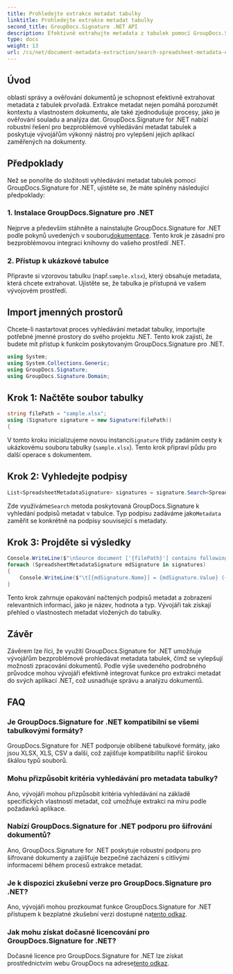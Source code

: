 ```yaml
---
title: Prohledejte extrakce metadat tabulky
linktitle: Prohledejte extrakce metadat tabulky
second_title: GroupDocs.Signature .NET API
description: Efektivně extrahujte metadata z tabulek pomocí GroupDocs.Signature pro .NET. Vylepšete správu a analýzu dokumentů bez námahy.
type: docs
weight: 13
url: /cs/net/document-metadata-extraction/search-spreadsheet-metadata-extraction/
---
```

## Úvod
oblasti správy a ověřování dokumentů je schopnost efektivně extrahovat metadata z tabulek prvořadá. Extrakce metadat nejen pomáhá porozumět kontextu a vlastnostem dokumentu, ale také zjednodušuje procesy, jako je ověřování souladu a analýza dat. GroupDocs.Signature for .NET nabízí robustní řešení pro bezproblémové vyhledávání metadat tabulek a poskytuje vývojářům výkonný nástroj pro vylepšení jejich aplikací zaměřených na dokumenty.
## Předpoklady
Než se ponoříte do složitosti vyhledávání metadat tabulek pomocí GroupDocs.Signature for .NET, ujistěte se, že máte splněny následující předpoklady:
### 1. Instalace GroupDocs.Signature pro .NET
 Nejprve a především stáhněte a nainstalujte GroupDocs.Signature for .NET podle pokynů uvedených v souboru[dokumentace](https://reference.groupdocs.com/signature/net/). Tento krok je zásadní pro bezproblémovou integraci knihovny do vašeho prostředí .NET.
### 2. Přístup k ukázkové tabulce
Připravte si vzorovou tabulku (např.`sample.xlsx`), který obsahuje metadata, která chcete extrahovat. Ujistěte se, že tabulka je přístupná ve vašem vývojovém prostředí.

## Import jmenných prostorů
Chcete-li nastartovat proces vyhledávání metadat tabulky, importujte potřebné jmenné prostory do svého projektu .NET. Tento krok zajistí, že budete mít přístup k funkcím poskytovaným GroupDocs.Signature pro .NET.

```csharp
using System;
using System.Collections.Generic;
using GroupDocs.Signature;
using GroupDocs.Signature.Domain;
```
## Krok 1: Načtěte soubor tabulky
```csharp
string filePath = "sample.xlsx";
using (Signature signature = new Signature(filePath))
{
```
 V tomto kroku inicializujeme novou instanci`Signature` třídy zadáním cesty k ukázkovému souboru tabulky (`sample.xlsx`). Tento krok připraví půdu pro další operace s dokumentem.
## Krok 2: Vyhledejte podpisy
```csharp
List<SpreadsheetMetadataSignature> signatures = signature.Search<SpreadsheetMetadataSignature>(SignatureType.Metadata);
```
 Zde využíváme`Search` metoda poskytovaná GroupDocs.Signature k vyhledání podpisů metadat v tabulce. Typ podpisu zadáváme jako`Metadata` zaměřit se konkrétně na podpisy související s metadaty.
## Krok 3: Projděte si výsledky
```csharp
Console.WriteLine($"\nSource document ['{filePath}'] contains following signatures.");
foreach (SpreadsheetMetadataSignature mdSignature in signatures)
{
    Console.WriteLine($"\t[{mdSignature.Name}] = {mdSignature.Value} ({mdSignature.Type})");
}
```
Tento krok zahrnuje opakování načtených podpisů metadat a zobrazení relevantních informací, jako je název, hodnota a typ. Vývojáři tak získají přehled o vlastnostech metadat vložených do tabulky.

## Závěr
Závěrem lze říci, že využití GroupDocs.Signature for .NET umožňuje vývojářům bezproblémově prohledávat metadata tabulek, čímž se vylepšují možnosti zpracování dokumentů. Podle výše uvedeného podrobného průvodce mohou vývojáři efektivně integrovat funkce pro extrakci metadat do svých aplikací .NET, což usnadňuje správu a analýzu dokumentů.
## FAQ
### Je GroupDocs.Signature for .NET kompatibilní se všemi tabulkovými formáty?
GroupDocs.Signature for .NET podporuje oblíbené tabulkové formáty, jako jsou XLSX, XLS, CSV a další, což zajišťuje kompatibilitu napříč širokou škálou typů souborů.
### Mohu přizpůsobit kritéria vyhledávání pro metadata tabulky?
Ano, vývojáři mohou přizpůsobit kritéria vyhledávání na základě specifických vlastností metadat, což umožňuje extrakci na míru podle požadavků aplikace.
### Nabízí GroupDocs.Signature for .NET podporu pro šifrování dokumentů?
Ano, GroupDocs.Signature for .NET poskytuje robustní podporu pro šifrované dokumenty a zajišťuje bezpečné zacházení s citlivými informacemi během procesů extrakce metadat.
### Je k dispozici zkušební verze pro GroupDocs.Signature pro .NET?
 Ano, vývojáři mohou prozkoumat funkce GroupDocs.Signature for .NET přístupem k bezplatné zkušební verzi dostupné na[tento odkaz](https://releases.groupdocs.com/).
### Jak mohu získat dočasné licencování pro GroupDocs.Signature for .NET?
 Dočasné licence pro GroupDocs.Signature for .NET lze získat prostřednictvím webu GroupDocs na adrese[tento odkaz](https://purchase.groupdocs.com/temporary-license/).